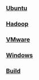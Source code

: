 ### [Ubuntu](ubuntu)

### [Hadoop](hadoop)
 
### [VMware](vmware)

### [Windows](windows)

### [Build](build.md)
